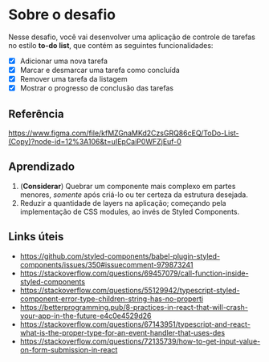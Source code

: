 # Sobre o desafio

Nesse desafio, você vai desenvolver uma aplicação de controle de tarefas no estilo **to-do list**, que contém as seguintes funcionalidades:

- [x] Adicionar uma nova tarefa
- [x] Marcar e desmarcar uma tarefa como concluída
- [x] Remover uma tarefa da listagem
- [X] Mostrar o progresso de conclusão das tarefas

## Referência

https://www.figma.com/file/kfMZGnaMKd2CzsGRQ86cEQ/ToDo-List-(Copy)?node-id=12%3A106&t=uIEpCaiP0WFZjEuf-0

## Aprendizado

1) (**Considerar**) Quebrar um componente mais complexo em partes menores, *somente* após criá-lo ou ter certeza da estrutura desejada.
2) Reduzir a quantidade de layers na aplicação; começando pela implementação de CSS modules, ao invés de Styled Components.

## Links úteis

- https://github.com/styled-components/babel-plugin-styled-components/issues/350#issuecomment-979873241
- https://stackoverflow.com/questions/69457079/call-function-inside-styled-components
- https://stackoverflow.com/questions/55129942/typescript-styled-component-error-type-children-string-has-no-properti
- https://betterprogramming.pub/8-practices-in-react-that-will-crash-your-app-in-the-future-e4c0e4529d26
- https://stackoverflow.com/questions/67143951/typescript-and-react-what-is-the-proper-type-for-an-event-handler-that-uses-des
- https://stackoverflow.com/questions/72135739/how-to-get-input-value-on-form-submission-in-react